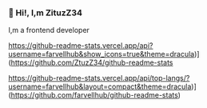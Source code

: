 ### 👋 Hi!, I,m ZituzZ34
I,m a frontend developer

https://github-readme-stats.vercel.app/api?username=farvellhub&show_icons=true&theme=dracula)](https://github.com/ZtuzZ34/github-readme-stats

https://github-readme-stats.vercel.app/api/top-langs/?username=farvellhub&layout=compact&theme=dracula)](https://github.com/farvellhub/github-readme-stats)
